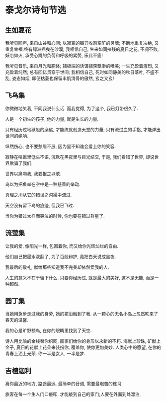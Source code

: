 # 泰戈尔诗句节选

## 生如夏花

我听见回声, 来自山谷和心间; 以寂寞的镰刀收割空旷的灵魂; 不断地重复决绝, 又重复幸福;终有绿洲摇曳在沙漠; 我相信自己, 生来如同摧残的夏日之花, 不凋不败, 妖冶如火, 承受心跳的负荷和呼吸的累赘, 乐此不疲!

我听见音乐, 来自月光和胴体; 辅极端的诱饵捕获飘渺的唯美; 一生充盈着激烈, 又充盈着纯然; 总有回忆贯穿于世间; 我相信自己, 死时如同静美的秋日落叶, 不盛不乱, 姿态如烟, 即便枯萎也保留丰肌清骨的傲然, 玄之又玄!

## 飞鸟集

你微微地笑着, 不同我说什么话. 而我觉得, 为了这个, 我已灯带很久了.

人是一个初生的孩子, 他的力量, 就是生长的力量.

只有经历过地狱般的磨砺, 才能练就创造天堂的力量; 只有流过血的手指, 才能弹出世间的绝响.

纵然伤心, 也不要愁眉不展, 因为里不知谁会爱上你的笑容.

寂静在喧嚣里低头不语, 沉默在黑夜里与目光结交, 于是, 我们看错了世界, 却说世界欺骗了我们.

世界以痛吻我, 我要报之以歌.

鸟以为把鱼举在空中是一种慈善的举动.

真理之川从它的错误之沟渠中流过.

天空没有留下鸟的痕迹, 但我已飞过.

当你为错过太样而哭泣的时候, 你也要在错过群星了.

## 流萤集

让我的爱, 像阳光一样, 包围着你, 而又给你光辉灿烂的自由.

他们自己把墨水泼翻了, 为了百般辩护, 竟把白天说成黑夜.

我最后的敬礼, 献给那些知道我不完美却依然爱我的人.

人生的意义不在于留下什么, 只要你经历过, 就是最大的美好, 这不是无能, 而是一种超然.

## 园丁集

当她用急步走过我的身旁, 她的裙沿触到了我. 从一颗心的无名小岛上忽然吹来了春天的温馨.

我的心是旷野额鸟, 在你的眼睛里找到了天空.

诗人用比喻的金线替你织网, 画家们给你的身形以永新的不朽. 海献上珍珠, 矿献上金子, 夏日的花献上花朵来装扮你, 覆盖你, 使你更加美妙. 人类心中的愿望, 在你的青春上洒上光荣. 你一半是女人, 一半是梦.

## 吉檀迦利

离你最近的地方, 路途最远. 最简单的音调, 需要最艰苦的练习.

旅客在每一个生人门口敲叩, 才能敲到自己的家门;人要在外面到处漂泊, 

